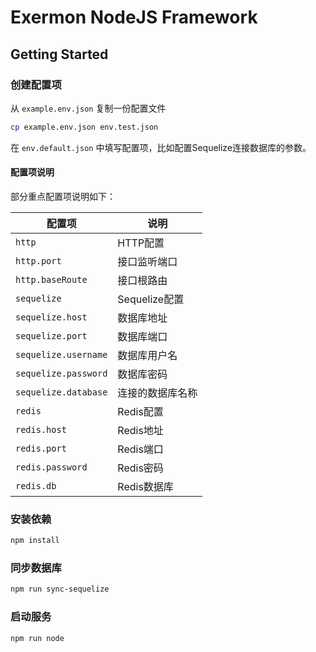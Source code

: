 # Exermon NodeJS Framework

## Getting Started

### 创建配置项

从 `example.env.json` 复制一份配置文件

```bash
cp example.env.json env.test.json
```

在 `env.default.json` 中填写配置项，比如配置Sequelize连接数据库的参数。

#### 配置项说明

部分重点配置项说明如下：

| 配置项 | 说明 |
| --- | --- |
| `http` | HTTP配置 |
| `http.port` | 接口监听端口 |
| `http.baseRoute` | 接口根路由 |
| `sequelize` | Sequelize配置 |
| `sequelize.host` | 数据库地址 |
| `sequelize.port` | 数据库端口 |
| `sequelize.username` | 数据库用户名 |
| `sequelize.password` | 数据库密码 |
| `sequelize.database` | 连接的数据库名称 |
| `redis` | Redis配置 |
| `redis.host` | Redis地址 |
| `redis.port` | Redis端口 |
| `redis.password` | Redis密码 |
| `redis.db` | Redis数据库 |

### 安装依赖

```bash
npm install
```

### 同步数据库

```bash
npm run sync-sequelize
```

### 启动服务

```bash
npm run node
```

